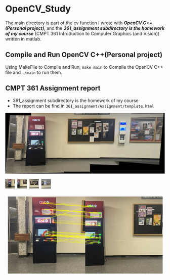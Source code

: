 # OpenCV_Study
The main directory is part of the cv function I wrote with ___OpenCV C++(Personal project)___, 
and the ___361_assignment subdirectory is the homework of my course___ (CMPT 361 Introduction to Computer Graphics (and Vision)) written in matlab.

## Compile and Run OpenCV C++(Personal project)
Using MakeFile to Compile and Run, `make main` to Compile the OpenCV C++ file and `./main` to run them.

## CMPT 361 Assignment report
* 361_assignment subdirectory is the homework of my course
* The report can be find in `361_assignment/Assignment/template.html`

<img src="./361_Assignment/Assignment 2_Panorama/ResultPicture/S2-panorama.png" alt="S2-panorama" style="zoom:80%;" />

<img src="./361_Assignment/Assignment 2_Panorama/ResultPicture/S2-im1.png" alt="S2-im1" style="zoom:15%;" width="200" />&nbsp;&nbsp;<img src="./361_Assignment/Assignment 2_Panorama/ResultPicture/S2-im2.png" alt="S2-im2" style="zoom:15%;" width="200" />&nbsp;&nbsp;<img src="./361_Assignment/Assignment 2_Panorama/ResultPicture/S2-im3.png" alt="S2-im3" style="zoom:15%;" width="200" />&nbsp;&nbsp;<img src="./361_Assignment/Assignment 2_Panorama/ResultPicture/S2-im4.png" alt="S2-im4" style="zoom:15%;" width="200" />

<img src="./361_Assignment/Assignment 2_Panorama/ResultPicture/S2-fastRMatch.png" alt="S2-fastRMatch" style="zoom:50%;" />


